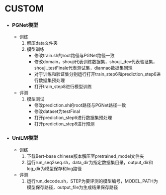 # CUSTOM
- ### PGNet模型
    - 训练
        1. 解压data文件夹
        2. 模型训练
            - 修改train.sh的root路径与PGNet路径一致
            - 修改domain，shouji代表训练数据集，shouji_dev代表验证集，shouji_testFinale代表测试集，diannao数据集同理
            - 对于训练和验证集分别运行打开train_step6和prediction_step6进行数据集预处理
            - 打开train_step8进行模型训练
    - 评测
        1. 模型测试
            - 修改prediction.sh的root路径与PGNet路径一致
            - 修改dataset为testFinal
            - 打开prediction_step6进行数据集预处理
            - 打开prediction_step8进行预测


- ### UniLM模型
    - 训练
        1. 下载Bert-base chinese版本解压至pretrained_model文件夹
        2. 运行run_seq2seq.sh，data_dir为指定数据集目录，output_dir和log_dir为模型保存和log路径
    - 评测
        1. 运行run_decode.sh，STEP为要评测的模型编号，MODEL_PATH为模型保存路径，output_file为生成结果保存路径
